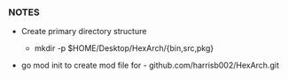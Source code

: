 ### NOTES
- Create primary directory structure
    - mkdir -p $HOME/Desktop/HexArch/{bin,src,pkg} 

- go mod init to create mod file for - github.com/harrisb002/HexArch.git

